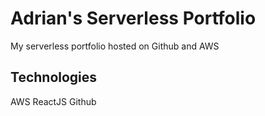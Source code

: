 # Adrian's Serverless Portfolio
My serverless portfolio hosted on Github and AWS

## Technologies
AWS
ReactJS
Github
